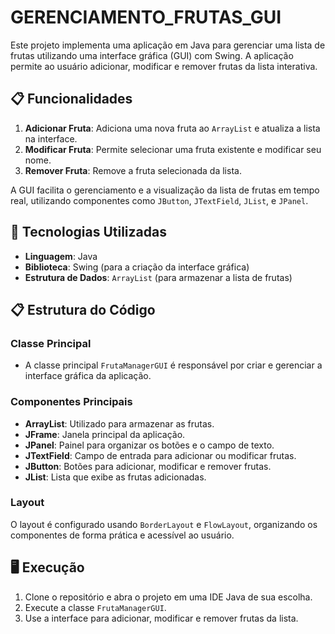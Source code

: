 # GERENCIAMENTO_FRUTAS_GUI
Este projeto implementa uma aplicação em Java para gerenciar uma lista de frutas utilizando uma interface gráfica (GUI) com Swing. A aplicação permite ao usuário adicionar, modificar e remover frutas da lista interativa.

## 📋 Funcionalidades
1. **Adicionar Fruta**: Adiciona uma nova fruta ao `ArrayList` e atualiza a lista na interface.
2. **Modificar Fruta**: Permite selecionar uma fruta existente e modificar seu nome.
3. **Remover Fruta**: Remove a fruta selecionada da lista.

A GUI facilita o gerenciamento e a visualização da lista de frutas em tempo real, utilizando componentes como `JButton`, `JTextField`, `JList`, e `JPanel`.

## 🔧 Tecnologias Utilizadas
- **Linguagem**: Java
- **Biblioteca**: Swing (para a criação da interface gráfica)
- **Estrutura de Dados**: `ArrayList` (para armazenar a lista de frutas)

## 📋 Estrutura do Código
### Classe Principal
- A classe principal `FrutaManagerGUI` é responsável por criar e gerenciar a interface gráfica da aplicação.
  
### Componentes Principais
- **ArrayList**: Utilizado para armazenar as frutas.
- **JFrame**: Janela principal da aplicação.
- **JPanel**: Painel para organizar os botões e o campo de texto.
- **JTextField**: Campo de entrada para adicionar ou modificar frutas.
- **JButton**: Botões para adicionar, modificar e remover frutas.
- **JList**: Lista que exibe as frutas adicionadas.

### Layout
O layout é configurado usando `BorderLayout` e `FlowLayout`, organizando os componentes de forma prática e acessível ao usuário.

## 🖥️ Execução
1. Clone o repositório e abra o projeto em uma IDE Java de sua escolha.
2. Execute a classe `FrutaManagerGUI`.
3. Use a interface para adicionar, modificar e remover frutas da lista.

##
